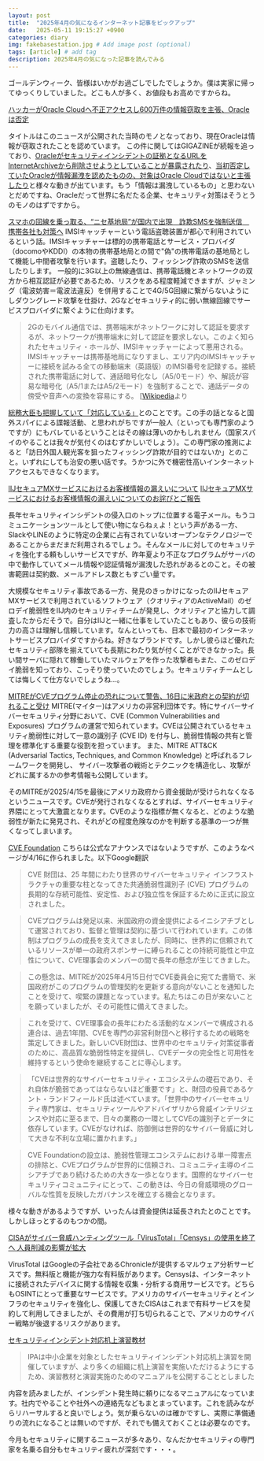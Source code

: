```yaml
---
layout: post
title:  "2025年4月の気になるインターネット記事をピックアップ"
date:   2025-05-11 19:15:27 +0900
categories: diary
img: fakebasestation.jpg # Add image post (optional)
tags: [article] # add tag
description: 2025年4月の気になった記事を読んでみる
---
```


ゴールデンウィーク、皆様はいかがお過ごしでしたでしょうか。僕は実家に帰ってゆっくりしていました。どこも人が多く、お値段もお高めですからね。

[ハッカーがOracle Cloudへ不正アクセスし600万件の情報窃取を主張、Oracleは否定](https://rocket-boys.co.jp/security-measures-lab/hacker-claims-oracle-cloud-breach-6m-records-for-sale/)

タイトルはこのニュースが公開された当時のモノとなっており、現在Oracleは情報が窃取されたことを認めています。
この件に関してはGIGAZINEが続報を追っており、[Oracleがセキュリティインシデントの証拠となるURLをInternetArchiveから削除させようとしていることが暴露されたり](https://gigazine.net/news/20250402-oracle-cybersecurity-incident/#google_vignette)、[当初否定していたOracleが情報漏洩を認めたものの、対象はOracle Cloudではないと主張したり](https://gigazine.net/news/20250405-oracle-hack-data/)と様々な動きが出ています。もう「情報は漏洩しているもの」と思わないとだめですね、Oracleだって世界に名だたる企業、セキュリティ対策はそうとうのモノのはずですから。

[スマホの回線を乗っ取る、“ニセ基地局”が国内で出現　詐欺SMSを強制送信　携帯各社も対策へ](https://www.itmedia.co.jp/news/articles/2504/15/news133.html)
IMSIキャッチャーという電話盗聴装置が都心で利用されているという話。IMSIキャッチャーは標的の携帯電話とサービス・プロバイダ（docomoやKDDI）の本物の携帯基地局との間で"偽"の携帯電話の基地局として機能し中間者攻撃を行います。盗聴したり、フィッシング詐欺のSMSを送信したりします。
一般的に3G以上の無線通信は、携帯電話機とネットワークの双方から相互認証が必要であるため、リスクをある程度軽減できますが、ジャミング（電波妨害＝電波法違反）を併用することで4G/5G回線に繋がらないようにしダウングレード攻撃を仕掛け、2Gなどセキュリティ的に弱い無線回線でサービスプロバイダに繋ぐように仕向けます。


>2Gのモバイル通信では、携帯端末がネットワークに対して認証を要求するが、ネットワークが携帯端末に対して認証を要求しない。このよく知られたセキュリティ・ホールが、IMSIキャッチャーによって悪用される。 IMSIキャッチャーは携帯基地局になりすまし、エリア内のIMSIキャッチャーに接続を試みる全ての移動端末（英語版）のIMSI番号を記録する。接続された携帯電話に対して、通話暗号化なし（A5/0モード）や、解読が容易な暗号化（A5/1またはA5/2モード）を強制することで、通話データの傍受や音声への変換を容易にする。 
[[Wikipedia](https://ja.wikipedia.org/wiki/IMSI%E3%82%AD%E3%83%A3%E3%83%83%E3%83%81%E3%83%A3%E3%83%BC)より

[総務大臣も把握していて「対応している」](https://www.itmedia.co.jp/news/articles/2504/15/news130.html)とのことです。この手の話となると国外スパイによる諜報活動、と思われがちですが一般人（といっても専門家のようですが）にもバレているということはその線は薄いのかもしれません（国家スパイのやることは我々が気付くのはむずかしいでしょう）。この専門家の推測によると「訪日外国人観光客を狙ったフィッシング詐欺が目的ではないか」とのこと。いずれにしても治安の悪い話です。うかつに外で機密性高いインターネットアクセスもできなくなります。

[IIJセキュアMXサービスにおけるお客様情報の漏えいについて](https://www.iij.ad.jp/news/pressrelease/2025/0415.html)
[IIJセキュアMXサービスにおけるお客様情報の漏えいについてのお詫びとご報告](https://www.iij.ad.jp/news/pressrelease/2025/0422-2.html)

長年セキュリティインシデントの侵入口のトップに位置する電子メール。もうコミュニケーションツールとして使い物にならねぇよ！という声がある一方、SlackやLINEのように特定の企業に占有されていないオープンなテクノロジーであることからまだまだ利用されるでしょう。そんなメールに対してのセキュリティを強化する頼もしいサービスですが、昨年夏より不正なプログラムがサーバの中で動作していてメール情報や認証情報が漏洩した恐れがあるとのこと。その被害範囲は契約数、メールアドレス数ともすごい量です。

大規模なセキュリティ事故である一方、発見のきっかけになったのIIJセキュアMXサービスで利用されているソフトウェア（クオリティアのActiveMail）のゼロデイ脆弱性をIIJ内のセキュリティチームが発見し、クオリティアと協力して調査したからだそうで。自分はIIJと一緒に仕事をしていたこともあり、彼らの技術力の高さは理解し信頼しています。なんといっても、日本で最初のインターネットサービスプロバイダですからね。好きなブランドです。しかし彼らほど優れたセキュリティ部隊を揃えていても長期にわたり気が付くことができなかった。長い間サーバに隠れて稼働していたマルウェアを作った攻撃者もまた、このゼロデイ脆弱を知っており、こっそり使っていたのでしょう。セキュリティチームとしては悔しくて仕方ないでしょうね…。


[MITREがCVEプログラム停止の恐れについて警告、16日に米政府との契約が切れること受け](https://codebook.machinarecord.com/threatreport/38337/)
MITRE(マイター)はアメリカの非営利団体です。特にサイバーサイバーセキュリティ分野において、CVE (Common Vulnerabilities and Exposures) プログラムの運営で知られています。CVEは公開されているセキュリティ脆弱性に対して一意の識別子 (CVE ID) を付与し、脆弱性情報の共有と管理を標準化する重要な役割を担っています。
また、MITRE ATT&CK (Adversarial Tactics, Techniques, and Common Knowledge) と呼ばれるフレームワークを開発し、 サイバー攻撃者の戦術とテクニックを構造化し、攻撃がどれに属するかの参考情報も公開しています。

そのMITREが2025/4/15を最後にアメリカ政府から資金援助が受けられなくなるというニュースです。CVEが発行されなくなるとすれば、サイバーセキュリティ界隈にとって大激震となります。CVEのような指標が無くなると、どのような脆弱性が新たに発見され、それがどの程度危険なのかを判断する基準の一つが無くなってしまいます。

[CVE Foundation](https://www.thecvefoundation.org/)
こちらは公式なアナウンスではないようですが、このようなページが4/16に作られました。以下Google翻訳

>CVE 財団は、25 年間にわたり世界のサイバーセキュリティ インフラストラクチャの重要な柱となってきた共通脆弱性識別子 (CVE) プログラムの長期的な存続可能性、安定性、および独立性を保証するために正式に設立されました。

>CVEプログラムは発足以来、米国政府の資金提供によるイニシアチブとして運営されており、監督と管理は契約に基づいて行われています。この体制はプログラムの成長を支えてきましたが、同時に、世界的に信頼されているリソースが単一の政府スポンサーに縛られることの持続可能性と中立性について、CVE理事会のメンバーの間で長年の懸念が生じてきました。

>この懸念は、MITREが2025年4月15日付でCVE委員会に宛てた書簡で、米国政府がこのプログラムの管理契約を更新する意向がないことを通知したことを受けて、喫緊の課題となっています。私たちはこの日が来ないことを願っていましたが、その可能性に備えてきました。

>これを受けて、CVE理事会の長年にわたる活動的なメンバーで構成される連合は、過去1年間、CVEを専門の非営利財団へと移行するための戦略を策定してきました。新しいCVE財団は、世界中のセキュリティ対策従事者のために、高品質な脆弱性特定を提供し、CVEデータの完全性と可用性を維持するという使命を継続することに専心します。

>「CVEは世界的なサイバーセキュリティ・エコシステムの礎石であり、それ自体が脆弱であってはならないほど重要です」と、財団の役員であるケント・ランドフィールド氏は述べています。「世界中のサイバーセキュリティ専門家は、セキュリティツールやアドバイザリから脅威インテリジェンスや対応に至るまで、日々の業務の一環としてCVEの識別子とデータに依存しています。CVEがなければ、防御側は世界的なサイバー脅威に対して大きな不利な立場に置かれます。」

>CVE Foundationの設立は、脆弱性管理エコシステムにおける単一障害点の排除と、CVEプログラムが世界的に信頼され、コミュニティ主導のイニシアチブであり続けるための大きな一歩となります。国際的なサイバーセキュリティコミュニティにとって、この動きは、今日の脅威環境のグローバルな性質を反映したガバナンスを確立する機会となります。

様々な動きがあるようですが、いったんは資金提供は延長されたとのことです。しかしほっとするのもつかの間。

[CISAがサイバー脅威ハンティングツール「VirusTotal」「Censys」の使用を終了へ 人員削減の影響が拡大](https://rocket-boys.co.jp/security-measures-lab/cisa-ends-virustotal-censys-usage-due-to-staff-cuts/)

VirusTotal はGoogleの子会社であるChronicleが提供するマルウェア分析サービスです。無料版と機能が強力な有料版があります。Censysは、インターネットに接続されたデバイスに関する情報を収集・分析する商用サービスです。どちらもOSINTにとって重要なサービスです。アメリカのサイバーセキュリティとインフラのセキュリティを強化し、保護してきたCISAはこれまで有料サービスを契約して利用してきましたが、その費用が打ち切られることで、アメリカのサイバー戦略が後退するリスクがあります。


[セキュリティインシデント対応机上演習教材](https://www.ipa.go.jp/security/sec-tools/ttx.html)

> IPAは中小企業を対象としたセキュリティインシデント対応机上演習を開催していますが、より多くの組織に机上演習を実施いただけるようにするため、演習教材と演習実施のためのマニュアルを公開することとしました

内容を読みましたが、インシデント発生時に頼りになるマニュアルになっています。社内でやることや社外への連絡先などもまとまっています。これを読みながらリハーサルすると良いでしょう。気が乗らないのは確かですし、実際に準備通りの流れになることは無いのですが、それでも備えておくことは必要なのです。

今月もセキュリティに関するニュースが多々あり、なんだかセキュリティの専門家を名乗る自分もセキュリティ疲れが深刻です・・・。